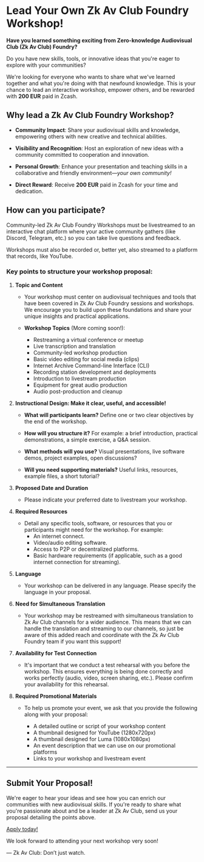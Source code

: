 # Lead Your Own Zk Av Club Foundry Workshop!

**Have you learned something exciting from Zero-knowledge Audiovisual Club (Zk Av Club) Foundry?**  

Do you have new skills, tools, or innovative ideas that you're eager to explore with your communities?  

We're looking for everyone who wants to share what we've learned together and what you're doing with that newfound knowledge. This is your chance to lead an interactive workshop, empower others, and be rewarded with **200 EUR** paid in Zcash.

## Why lead a Zk Av Club Foundry Workshop?

- **Community Impact**: Share your audiovisual skills and knowledge, empowering others with new creative and technical abilities. 

- **Visibility and Recognition**: Host an exploration of new ideas with a community committed to cooperation and innovation. 

- **Personal Growth**: Enhance your presentation and teaching skills in a collaborative and friendly environment—*your own community!* 

- **Direct Reward**: Receive **200 EUR** paid in Zcash for your time and dedication.

## How can you participate?

Community-led Zk Av Club Foundry Workshops must be livestreamed to an interactive chat platform where your active community gathers (like Discord, Telegram, etc.) so you can take live questions and feedback. 

Workshops must also be recorded or, better yet, also streamed to a platform that records, like YouTube.

### Key points to structure your workshop proposal:

1. **Topic and Content** 

   - Your workshop must center on audiovisual techniques and tools that have been covered in Zk Av Club Foundry sessions and workshops. We encourage you to build upon these foundations and share your unique insights and practical applications. 
   
   - **Workshop Topics** (More coming soon!): 
   
     - Restreaming a virtual conference or meetup 
     - Live transcription and translation 
     - Community-led workshop production 
     - Basic video editing for social media (clips) 
     - Internet Archive Command-line Interface (CLI) 
     - Recording station development and deployments 
     - Introduction to livestream production 
     - Equipment for great audio production 
     - Audio post-production and cleanup 
     
2. **Instructional Design: Make it clear, useful, and accessible!** 

   - **What will participants learn?** Define one or two clear objectives by the end of the workshop. 
   
   - **How will you structure it?** For example: a brief introduction, practical demonstrations, a simple exercise, a Q&A session. 
   
   - **What methods will you use?** Visual presentations, live software demos, project examples, open discussions? 
   
   - **Will you need supporting materials?** Useful links, resources, example files, a short tutorial?

3. **Proposed Date and Duration** 

   - Please indicate your preferred date to livestream your workshop.

4. **Required Resources** 

   - Detail any specific tools, software, or resources that you or participants might need for the workshop. For example:
     - An internet connect.
     - Video/audio editing software.
     - Access to P2P or decentralized platforms. 
     - Basic hardware requirements (if applicable, such as a good internet connection for streaming).

5. **Language** 

   - Your workshop can be delivered in any language. Please specify the language in your proposal.

6. **Need for Simultaneous Translation** 

   - Your workshop may be restreamed with simultaneous translation to Zk Av Club channels for a wider audience. This means that we can handle the translation and streaming to our channels, so just be aware of this added reach and coordinate with the Zk Av Club Foundry team if you want this support! 

7. **Availability for Test Connection** 

   - It's important that we conduct a test rehearsal with you before the workshop. This ensures everything is being done correctly and works perfectly (audio, video, screen sharing, etc.). Please confirm your availability for this rehearsal.

8. **Required Promotional Materials** 

   - To help us promote your event, we ask that you provide the following along with your proposal: 
   
     - A detailed outline or script of your workshop content 
     - A thumbnail designed for YouTube (1280x720px) 
     - A thumbnail designed for Luma (1080x1080px) 
     - An event description that we can use on our promotional platforms 
     - Links to your workshop and livestream event 

---

## Submit Your Proposal!

We're eager to hear your ideas and see how you can enrich our communities with new audiovisual skills. If you're ready to share what you're passionate about and be a leader at Zk Av Club, send us your proposal detailing the points above.

[Apply today!](https://app.formbricks.com/s/cme8iywslcm58v501xsjaz9l7) 

We look forward to attending your next workshop very soon!

— Zk Av Club: Don’t just watch.
